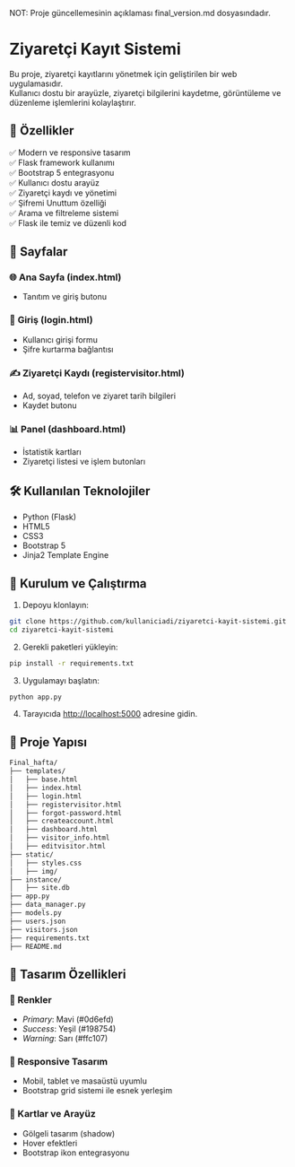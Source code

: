 NOT: Proje güncellemesinin açıklaması final_version.md dosyasındadır.

# Ziyaretçi Kayıt Sistemi

Bu proje, ziyaretçi kayıtlarını yönetmek için geliştirilen bir web uygulamasıdır.  
Kullanıcı dostu bir arayüzle, ziyaretçi bilgilerini kaydetme, görüntüleme ve düzenleme işlemlerini kolaylaştırır.

## 📌 Özellikler  

✅ Modern ve responsive tasarım  
✅ Flask framework kullanımı  
✅ Bootstrap 5 entegrasyonu  
✅ Kullanıcı dostu arayüz  
✅ Ziyaretçi kaydı ve yönetimi  
✅ Şifremi Unuttum özelliği  
✅ Arama ve filtreleme sistemi  
✅ Flask ile temiz ve düzenli kod  

## 📄 Sayfalar  

### 🌐 **Ana Sayfa (index.html)**  
- Tanıtım ve giriş butonu  

### 🔐 **Giriş (login.html)**  
- Kullanıcı girişi formu  
- Şifre kurtarma bağlantısı  

### ✍ **Ziyaretçi Kaydı (registervisitor.html)**  
- Ad, soyad, telefon ve ziyaret tarih bilgileri  
- Kaydet butonu  

### 📊 **Panel (dashboard.html)**  
- İstatistik kartları  
- Ziyaretçi listesi ve işlem butonları  

## 🛠 Kullanılan Teknolojiler  

- Python (Flask)  
- HTML5  
- CSS3  
- Bootstrap 5  
- Jinja2 Template Engine  

## 🚀 Kurulum ve Çalıştırma  

1. Depoyu klonlayın:  
```bash
git clone https://github.com/kullaniciadi/ziyaretci-kayit-sistemi.git
cd ziyaretci-kayit-sistemi
```

2. Gerekli paketleri yükleyin:  
```bash
pip install -r requirements.txt
```

3. Uygulamayı başlatın:  
```bash
python app.py
```

4. Tarayıcıda [http://localhost:5000](http://localhost:5000) adresine gidin.

## 📂 Proje Yapısı  

```bash
Final_hafta/
├── templates/
│   ├── base.html
│   ├── index.html
│   ├── login.html
│   ├── registervisitor.html
│   ├── forgot-password.html
│   ├── createaccount.html
│   ├── dashboard.html
│   ├── visitor_info.html
│   ├── editvisitor.html
├── static/
│   ├── styles.css
│   ├── img/
├── instance/
│   ├── site.db
├── app.py
├── data_manager.py
├── models.py
├── users.json
├── visitors.json
├── requirements.txt
├── README.md
```

## 🎨 Tasarım Özellikleri  

### 🔹 Renkler  
- *Primary*: Mavi (#0d6efd)  
- *Success*: Yeşil (#198754)  
- *Warning*: Sarı (#ffc107)  

### 🔹 Responsive Tasarım  
- Mobil, tablet ve masaüstü uyumlu  
- Bootstrap grid sistemi ile esnek yerleşim  

### 🔹 Kartlar ve Arayüz  
- Gölgeli tasarım (shadow)  
- Hover efektleri  
- Bootstrap ikon entegrasyonu  
